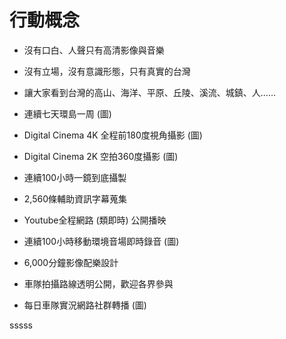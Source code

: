 # 行動概念


* 沒有口白、人聲只有高清影像與音樂

* 沒有立場，沒有意識形態，只有真實的台灣

* 讓大家看到台灣的高山、海洋、平原、丘陵、溪流、城鎮、人……

* 連續七天環島一周 (圖)

* Digital Cinema 4K 全程前180度視角攝影 (圖)

* Digital Cinema 2K 空拍360度攝影 (圖)

* 連續100小時一鏡到底攝製

* 2,560條輔助資訊字幕蒐集

* Youtube全程網路 (類即時) 公開播映

* 連續100小時移動環境音場即時錄音 (圖)

* 6,000分鐘影像配樂設計

* 車隊拍攝路線透明公開，歡迎各界參與

* 每日車隊實況網路社群轉播 (圖)

sssss



